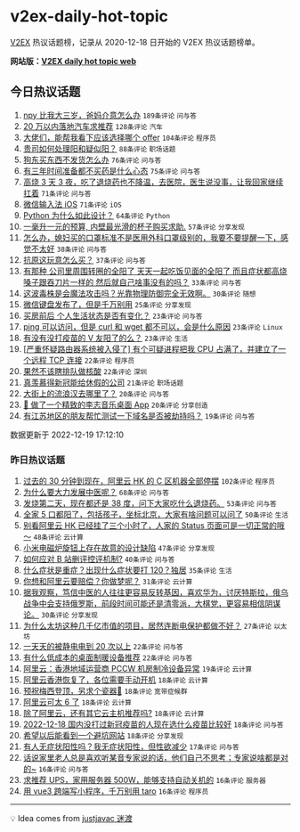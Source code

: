 # v2ex-daily-hot-topic

[V2EX](https://www.v2ex.com/) 热议话题榜，记录从 2020-12-18 日开始的 V2EX 热议话题榜单。

**网站版：[V2EX daily hot topic web](https://boojack.github.io/v2ex-daily-hot-topic-web/)**

## 今日热议话题

<!-- TODAY BEGIN -->

1. [npy 比我大三岁，爸妈介意怎么办](https://www.v2ex.com/t/903412) `189条评论` `问与答`
1. [20 万以内落地汽车求推荐](https://www.v2ex.com/t/903417) `128条评论` `汽车`
1. [大佬们，能帮我看下应该选择哪个 offer](https://www.v2ex.com/t/903473) `104条评论` `程序员`
1. [贵司如何处理阳和疑似阳？](https://www.v2ex.com/t/903460) `88条评论` `职场话题`
1. [狗东买东西不发货怎么办](https://www.v2ex.com/t/903402) `76条评论` `问与答`
1. [有三年时间准备都不买药是什么心态](https://www.v2ex.com/t/903408) `75条评论` `问与答`
1. [高烧 3 天 3 夜，吃了退烧药也不降温，去医院，医生说没事，让我回家继续扛着](https://www.v2ex.com/t/903425) `71条评论` `问与答`
1. [微信输入法 iOS](https://www.v2ex.com/t/903443) `71条评论` `iOS`
1. [Python 为什么如此设计？](https://www.v2ex.com/t/903396) `64条评论` `Python`
1. [一毫升一元的预算, 内壁最光滑的杯子购买求助.](https://www.v2ex.com/t/903418) `57条评论` `分享发现`
1. [怎么办，媳妇买的口罩标准不是医用外科口罩级别的，我要不要提醒一下，感觉不太好](https://www.v2ex.com/t/903503) `38条评论` `问与答`
1. [抗原这玩意怎么买？](https://www.v2ex.com/t/903398) `37条评论` `问与答`
1. [有那种 公司里周围转圈的全阳了 天天一起吃饭见面的全阳了 而且症状都高烧 嗓子跟吞刀片一样的 然后就自己啥事没有的吗？](https://www.v2ex.com/t/903474) `33条评论` `问与答`
1. [这波毒株是会魔法攻击吗？光靠物理防御完全无效啊。](https://www.v2ex.com/t/903541) `30条评论` `随想`
1. [微信键盘发布了，但是千万别用](https://www.v2ex.com/t/903442) `25条评论` `分享发现`
1. [买房前后 个人生活状态是否有变化？](https://www.v2ex.com/t/903560) `23条评论` `问与答`
1. [ping 可以访问，但是 curl 和 wget 都不可以，会是什么原因](https://www.v2ex.com/t/903538) `23条评论` `Linux`
1. [有没有没打疫苗的 V 友阳了的么？](https://www.v2ex.com/t/903530) `23条评论` `生活`
1. [[严重怀疑路由器系统被入侵了] 有个可疑进程把我 CPU 占满了，并建立了一个远程 TCP 连接](https://www.v2ex.com/t/903505) `22条评论` `程序员`
1. [果然不该瞎排队做核酸](https://www.v2ex.com/t/903436) `22条评论` `深圳`
1. [真羡慕得新冠能给休假的公司](https://www.v2ex.com/t/903511) `21条评论` `职场话题`
1. [大街上的流浪汉去哪里了？](https://www.v2ex.com/t/903435) `20条评论` `问与答`
1. [🤖 做了一个精致的李志音乐桌面 App](https://www.v2ex.com/t/903400) `20条评论` `分享创造`
1. [有江苏地区的朋友帮忙测试一下域名是否被劫持吗？](https://www.v2ex.com/t/903579) `19条评论` `问与答`

数据更新于 2022-12-19 17:12:10

<!-- TODAY END -->

### 昨日热议话题

<!-- YESTERDAY BEGIN -->

1. [过去的 30 分钟到现在，阿里云 HK 的 C 区机器全部停摆](https://www.v2ex.com/t/903260) `102条评论` `程序员`
1. [为什么要大力发展中医呢？](https://www.v2ex.com/t/903270) `68条评论` `问与答`
1. [发烧第二天，现在都还是 38 度，问下大家吃什么退烧药。](https://www.v2ex.com/t/903273) `53条评论` `问与答`
1. [全家 5 口都阳了，包括孩子，坐标北京，大家有啥问题可以问了](https://www.v2ex.com/t/903293) `50条评论` `生活`
1. [别看阿里云 HK 已经挂了三个小时了，人家的 Status 页面可是一切正常的哦～](https://www.v2ex.com/t/903298) `48条评论` `云计算`
1. [小米电磁炉旋钮上存在故意的设计缺陷](https://www.v2ex.com/t/903249) `47条评论` `分享发现`
1. [如何应对 B 站删评控评机制?](https://www.v2ex.com/t/903263) `40条评论` `问与答`
1. [什么症状是重症？出现什么症状要打 120？独居](https://www.v2ex.com/t/903277) `35条评论` `生活`
1. [你想和阿里云要赔偿？你做梦呢？](https://www.v2ex.com/t/903284) `31条评论` `云计算`
1. [据我观察，笃信中医的人往往更容易反转基因，喜欢华为，讨厌特斯拉，俄乌战争中会支持俄罗斯，前段时间可能还是清零派，大棋党，更容易相信阴谋论。](https://www.v2ex.com/t/903294) `30条评论` `分享发现`
1. [为什么太坊这种几千亿市值的项目，居然连断电保护都做不好？](https://www.v2ex.com/t/903240) `27条评论` `以太坊`
1. [一天天的被静电电到 20 次以上](https://www.v2ex.com/t/903346) `22条评论` `问与答`
1. [有什么低成本的桌面制暖设备推荐](https://www.v2ex.com/t/903303) `22条评论` `问与答`
1. [阿里云：香港地域运营商 PCCW 机房制冷设备异常](https://www.v2ex.com/t/903325) `19条评论` `云计算`
1. [阿里云香港恢复了，各位需要手动开机](https://www.v2ex.com/t/903378) `18条评论` `云计算`
1. [预祝梅西登顶，另求个瓷器💊](https://www.v2ex.com/t/903371) `18条评论` `宽带症候群`
1. [阿里云可太 6 了](https://www.v2ex.com/t/903324) `18条评论` `云计算`
1. [除了阿里云，还有其它云主机推荐吗?](https://www.v2ex.com/t/903305) `18条评论` `云计算`
1. [2022-12-18 国内没打过新冠疫苗的人现在选什么疫苗比较好](https://www.v2ex.com/t/903286) `18条评论` `问与答`
1. [希望以后能看到一个避坑网站](https://www.v2ex.com/t/903244) `18条评论` `分享发现`
1. [有人无症状阳性吗？我无症状阳性，但性欲减少](https://www.v2ex.com/t/903337) `17条评论` `问与答`
1. [话说家里老人总是喜欢听某音专家说的话，他们自己不思考；专家说啥都是对的~](https://www.v2ex.com/t/903327) `16条评论` `问与答`
1. [求推荐 UPS，家用服务器 500W，能够支持自动关机的](https://www.v2ex.com/t/903308) `16条评论` `服务器`
1. [用 vue3 跨端写小程序，千万别用 taro](https://www.v2ex.com/t/903242) `16条评论` `程序员`

<!-- YESTERDAY END -->

---

💡 Idea comes from [justjavac 迷渡](https://github.com/justjavac/)
